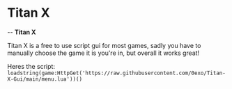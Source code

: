# Titan X

-- **Titan X**

Titan X is a free to use script gui for most games, sadly you have to manually choose the game it is you're in, but overall it works great!

Heres the script: ```loadstring(game:HttpGet('https://raw.githubusercontent.com/0exo/Titan-X-Gui/main/menu.lua'))()```
